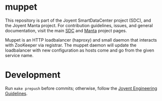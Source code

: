 <!--
    This Source Code Form is subject to the terms of the Mozilla Public
    License, v. 2.0. If a copy of the MPL was not distributed with this
    file, You can obtain one at http://mozilla.org/MPL/2.0/.
-->

<!--
    Copyright (c) 2014, Joyent, Inc.
-->

# muppet

This repository is part of the Joyent SmartDataCenter project (SDC), and the
Joyent Manta project.  For contribution guidelines, issues, and general
documentation, visit the main [SDC](http://github.com/joyent/sdc) and
[Manta](http://github.com/joyent/manta) project pages.

Muppet is an HTTP loadbalancer (haproxy) and small daemon that interacts with
ZooKeeper via registrar.  The muppet daemon will update the loadbalancer with
new configuration as hosts come and go from the given service name.

# Development

Run `make prepush` before commits; otherwise, follow the
[Joyent Engineering Guidelines](https://github.com/joyent/eng).

